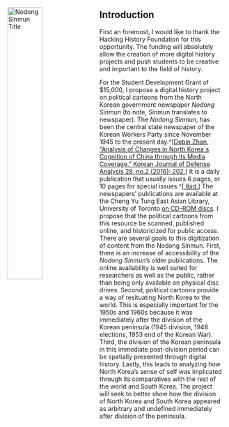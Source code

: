 <img src="https://i.imgur.com/uNaKlFL.png"
     alt="Nodong Sinmun Title"
     style="float: left; margin: 10px; width: 40%;" />

<h2> Introduction </h2>
First an foremost, I would like to thank the Hacking History Foundation for this opportunity. The funding will absolutely allow the creation of more digital history projects and push students to be creative and important to the field of history.

For the Student Development Grant of $15,000, I propose a digital history project on political cartoons from the North Korean government newspaper *Nodong Sinmun* (to note, Sinmun translates to newspaper). The *Nodong Sinmun*, has been the central state newspaper of the Korean Workers Party since November 1945 to the present day.^[[Debin Zhan, “Analysis of Changes in North Korea`s Cognition of China through Its Media Coverage,” Korean Journal of Defense Analysis 28, no.2 (2016): 202.](http://kiss.kstudy.com.myaccess.library.utoronto.ca/thesis/thesis-view.asp?key=3436370)] It is a  daily publication that usually issues 6 pages, or 10 pages for special issues.^[[ Ibid.](http://kiss.kstudy.com.myaccess.library.utoronto.ca/thesis/thesis-view.asp?key=3436370)] The newspapers’ publications are available at the Cheng Yu Tung East Asian Library, University of Toronto <a href=https://search.library.utoronto.ca/details?8534947>on CD-ROM discs</a>. I propose that the political cartoons from this resource be scanned, published online, and historicized for public access. There are several goals to this digitization of content from the Nodong Sinmun. First, there is an increase of accessibility of the *Nodong Sinmun*’s older publications. The online availability is well suited for researchers as well as the public, rather than being only available on physical disc drives. Second, political cartoons provide a way of resituating North Korea to the world. This is especially important for the 1950s and 1960s because it was immediately after the division of the Korean peninsula (1945 division, 1948 elections, 1953 end of the Korean War). Third, the division of the Korean peninsula in this immediate post-division period can be spatially presented through digital history. Lastly, this leads to analyzing how North Korea’s sense of self was implicated through its comparatives with the rest of the world and South Korea. The project will seek to better show how the division of North Korea and South Korea appeared as arbitrary and undefined immediately after division of the peninsula.

